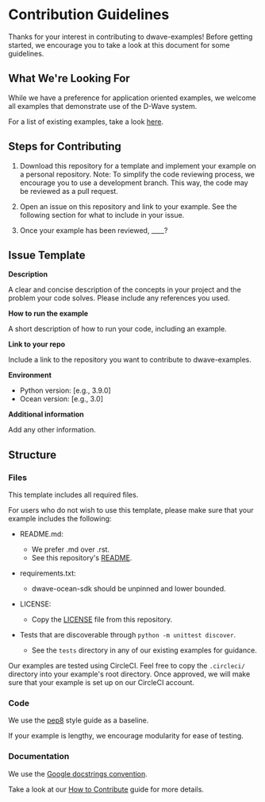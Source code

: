 # Contribution Guidelines

Thanks for your interest in contributing to dwave-examples! Before getting
started, we encourage you to take a look at this document for some guidelines.

## What We're Looking For

While we have a preference for application oriented examples, we welcome all
examples that demonstrate use of the D-Wave system.

For a list of existing examples, take a look
[here](https://cloud.dwavesys.com/leap/examples/).

## Steps for Contributing

1. Download this repository for a template and implement your example on a
   personal repository. Note: To simplify the code reviewing process, we
   encourage you to use a development branch. This way, the code may be reviewed
   as a pull request.

2. Open an issue on this repository and link to your example. See the following
   section for what to include in your issue.

3. Once your example has been reviewed, ____?

## Issue Template

**Description**

A clear and concise description of the concepts in your project and the problem 
your code solves. Please include any references you used.

**How to run the example**

A short description of how to run your code, including an example.

**Link to your repo**

Include a link to the repository you want to contribute to dwave-examples.

**Environment**
 - Python version: [e.g., 3.9.0]
 - Ocean version: [e.g., 3.0]

**Additional information**

Add any other information.

## Structure

### Files

This template includes all required files.

For users who do not wish to use this template, please make sure that your
example includes the following:

* README.md:
    * We prefer .md over .rst.
    * See this repository's [README](README.md).

* requirements.txt:
    * dwave-ocean-sdk should be unpinned and lower bounded.

* LICENSE:
    * Copy the [LICENSE](LICENSE) file from this repository.

* Tests that are discoverable through `python -m unittest discover`.
    * See the `tests` directory in any of our existing examples for guidance.

Our examples are tested using CircleCI. Feel free to copy the `.circleci/`
directory into your example's root directory. Once approved, we will make sure
that your example is set up on our CircleCI account.

### Code

We use the [pep8](https://www.python.org/dev/peps/pep-0008/) style guide as a baseline.

If your example is lengthy, we encourage modularity for ease of testing.

### Documentation

We use the [Google docstrings convention](https://google.github.io/styleguide/pyguide.html#38-comments-and-docstrings).

Take a look at our [How to Contribute](https://docs.ocean.dwavesys.com/en/latest/contributing.html#documentation-and-comments)
guide for more details.
